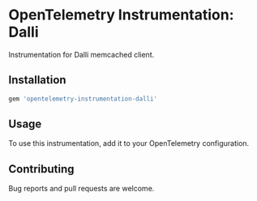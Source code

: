 # OpenTelemetry Instrumentation: Dalli

Instrumentation for Dalli memcached client.

## Installation

```ruby
gem 'opentelemetry-instrumentation-dalli'
```

## Usage

To use this instrumentation, add it to your OpenTelemetry configuration.

## Contributing

Bug reports and pull requests are welcome.
